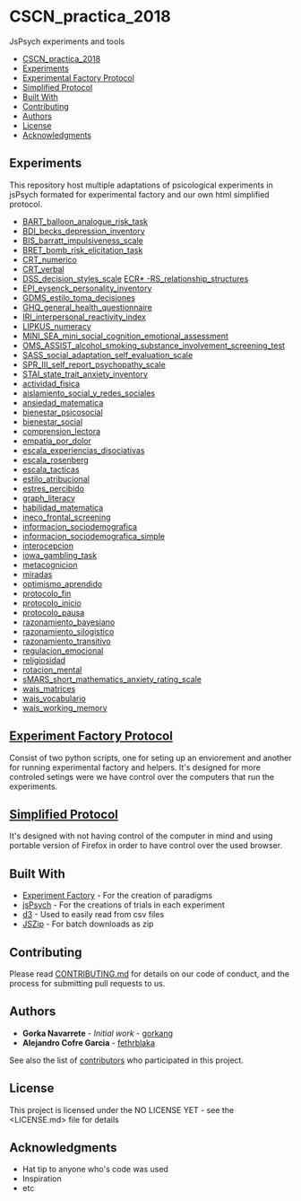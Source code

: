 # CSCN_practica_2018

JsPsych experiments and tools

<!-- TOC depthFrom:1 depthTo:2 withLinks:1 updateOnSave:1 orderedList:0 -->

 - [CSCN_practica_2018](#cscnpractica2018)
  - [Experiments](#experiments)
  - [Experimental Factory Protocol](#experiment-factory)
  - [Simplified Protocol](#simplified-protocol)
  - [Built With](#built-with)
  - [Contributing](#contributing)
  - [Authors](#authors)
  - [License](#license)
  - [Acknowledgments](#acknowledgments)

<!-- /TOC -->

## Experiments

This repository host multiple adaptations of psicological experiments in jsPsych formated for experimental factory and our own html simplified protocol.

* [BART_balloon_analogue_risk_task](./pruebas_individuales/BART_balloon_analogue_risk_task)
* [BDI_becks_depression_inventory](./pruebas_individuales/BDI_becks_depression_inventory)
* [BIS_barratt_impulsiveness_scale](./pruebas_individuales/BIS_barratt_impulsiveness_scale)
* [BRET_bomb_risk_elicitation_task](./pruebas_individuales/BRET_bomb_risk_elicitation_task)
* [CRT_numerico](./pruebas_individuales/CRT_numerico)
* [CRT_verbal](./pruebas_individuales/CRT_verbal)
* [DSS_decision_styles_scale](./pruebas_individuales/DSS_decision_styles_scale)
[ECR* -RS_relationship_structures](./pruebas_individuales/ECR-RS_relationship_structures)
* [EPI_eysenck_personality_inventory](./pruebas_individuales/EPI_eysenck_personality_inventory)
* [GDMS_estilo_toma_decisiones](./pruebas_individuales/GDMS_estilo_toma_decisiones)
* [GHQ_general_health_questionnaire](./pruebas_individuales/GHQ_general_health_questionnaire)
* [IRI_interpersonal_reactivity_index](./pruebas_individuales/IRI_interpersonal_reactivity_index)
* [LIPKUS_numeracy](./pruebas_individuales/LIPKUS_numeracy)
* [MINI_SEA_mini_social_cognition_emotional_assessment](./pruebas_individuales/MINI_SEA_mini_social_cognition_emotional_assessment)
* [OMS_ASSIST_alcohol_smoking_substance_involvement_screening_test](./pruebas_individuales/OMS_ASSIST_alcohol_smoking_substance_involvement_screening_test)
* [SASS_social_adaptation_self_evaluation_scale](./pruebas_individuales/SASS_social_adaptation_self_evaluation_scale)
* [SPR_III_self_report_psychopathy_scale](./pruebas_individuales/SPR_III_self_report_psychopathy_scale)
* [STAI_state_trait_anxiety_inventory](./pruebas_individuales/STAI_state_trait_anxiety_inventory)
* [actividad_fisica](./pruebas_individuales/actividad_fisica)
* [aislamiento_social_y_redes_sociales](./pruebas_individuales/aislamiento_social_y_redes_sociales)
* [ansiedad_matematica](./pruebas_individuales/ansiedad_matematica)
* [bienestar_psicosocial](./pruebas_individuales/bienestar_psicosocial)
* [bienestar_social](./pruebas_individuales/bienestar_social)
* [comprension_lectora](./pruebas_individuales/comprension_lectora)
* [empatia_por_dolor](./pruebas_individuales/empatia_por_dolor)
* [escala_experiencias_disociativas](./pruebas_individuales/cala_experiencias_disociativas)
* [escala_rosenberg](./pruebas_individuales/cala_rosenberg)
* [escala_tacticas](./pruebas_individuales/cala_tacticas)
* [estilo_atribucional](./pruebas_individuales/tilo_atribucional)
* [estres_percibido](./pruebas_individuales/tres_percibido)
* [graph_literacy](./pruebas_individuales/graph_literacy)
* [habilidad_matematica](./pruebas_individuales/habilidad_matematica)
* [ineco_frontal_screening](./pruebas_individuales/ineco_frontal_screening)
* [informacion_sociodemografica](./pruebas_individuales/informacion_sociodemografica)
* [informacion_sociodemografica_simple](./pruebas_individuales/informacion_sociodemografica_simple)
* [interocepcion](./pruebas_individuales/interocepcion)
* [iowa_gambling_task](./pruebas_individuales/iowa_gambling_task)
* [metacognicion](./pruebas_individuales/metacognicion)
* [miradas](./pruebas_individuales/miradas)
* [optimismo_aprendido](./pruebas_individuales/optimismo_aprendido)
* [protocolo_fin](./pruebas_individuales/protocolo_fin)
* [protocolo_inicio](./pruebas_individuales/protocolo_inicio)
* [protocolo_pausa](./pruebas_individuales/protocolo_pausa)
* [razonamiento_bayesiano](./pruebas_individuales/razonamiento_bayesiano)
* [razonamiento_silogistico](./pruebas_individuales/razonamiento_silogistico)
* [razonamiento_transitivo](./pruebas_individuales/razonamiento_transitivo)
* [regulacion_emocional](./pruebas_individuales/regulacion_emocional)
* [religiosidad](./pruebas_individuales/religiosidad)
* [rotacion_mental](./pruebas_individuales/rotacion_mental)
* [sMARS_short_mathematics_anxiety_rating_scale](./pruebas_individuales/MARS_short_mathematics_anxiety_rating_scale)
* [wais_matrices](./pruebas_individuales/wais_matrices)
* [wais_vocabulario](./pruebas_individuales/wais_vocabulario)
* [wais_working_memory](./pruebas_individuales/wais_working_memory)

## [Experiment Factory Protocol](./protocolo_experiment_factory)

Consist of two python scripts, one for seting up an enviorement and another for running experimental factory and helpers. It's designed for more controled setings were we have control over the computers that run the experiments.

## [Simplified Protocol](./protocolo_simplificado)

It's designed with not having control of the computer in mind and using portable version of Firefox in order to have control over the used browser.

## Built With

- [Experiment Factory](https://expfactory.github.io/expfactory/) - For the creation of paradigms
- [jsPsych](http://www.jspsych.org/) - For the creations of trials in each experiment
- [d3](https://d3js.org/) - Used to easily read from csv files
- [JSZip](https://github.com/Stuk/jszip) - For batch downloads as zip

## Contributing

Please read [CONTRIBUTING.md](https://gist.github.com/PurpleBooth/b24679402957c63ec426) for details on our code of conduct, and the process for submitting pull requests to us.

## Authors

- **Gorka Navarrete** - _Initial work_ - [gorkang](https://github.com/gorkang)
- **Alejandro Cofre Garcia** - [fethrblaka](https://github.com/fethrblaka)

See also the list of [contributors](https://github.com/gorkang/CSCN_practica_2018/graphs/contributors) who participated in this project.

## License

This project is licensed under the NO LICENSE YET - see the <LICENSE.md> file for details

## Acknowledgments

- Hat tip to anyone who's code was used
- Inspiration
- etc

